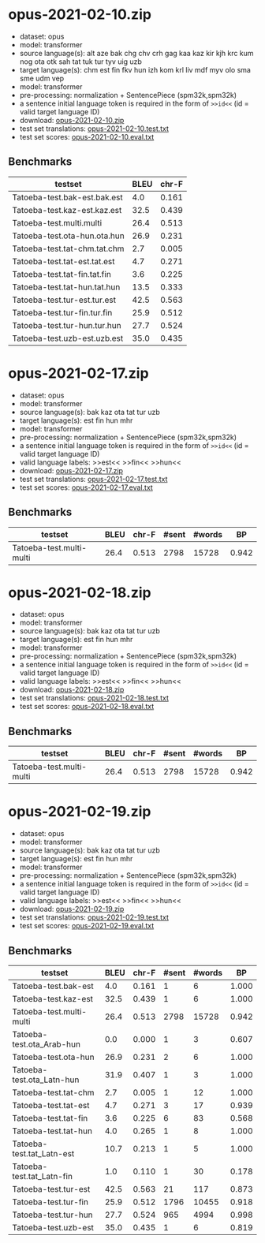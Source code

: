 # opus-2021-02-10.zip

* dataset: opus
* model: transformer
* source language(s): alt aze bak chg chv crh gag kaa kaz kir kjh krc kum nog ota otk sah tat tuk tur tyv uig uzb
* target language(s): chm est fin fkv hun izh kom krl liv mdf myv olo sma sme udm vep
* model: transformer
* pre-processing: normalization + SentencePiece (spm32k,spm32k)
* a sentence initial language token is required in the form of `>>id<<` (id = valid target language ID)
* download: [opus-2021-02-10.zip](https://object.pouta.csc.fi/Tatoeba-MT-models/trk-fiu/opus-2021-02-10.zip)
* test set translations: [opus-2021-02-10.test.txt](https://object.pouta.csc.fi/Tatoeba-MT-models/trk-fiu/opus-2021-02-10.test.txt)
* test set scores: [opus-2021-02-10.eval.txt](https://object.pouta.csc.fi/Tatoeba-MT-models/trk-fiu/opus-2021-02-10.eval.txt)

## Benchmarks

| testset               | BLEU  | chr-F |
|-----------------------|-------|-------|
| Tatoeba-test.bak-est.bak.est 	| 4.0 	| 0.161 |
| Tatoeba-test.kaz-est.kaz.est 	| 32.5 	| 0.439 |
| Tatoeba-test.multi.multi 	| 26.4 	| 0.513 |
| Tatoeba-test.ota-hun.ota.hun 	| 26.9 	| 0.231 |
| Tatoeba-test.tat-chm.tat.chm 	| 2.7 	| 0.005 |
| Tatoeba-test.tat-est.tat.est 	| 4.7 	| 0.271 |
| Tatoeba-test.tat-fin.tat.fin 	| 3.6 	| 0.225 |
| Tatoeba-test.tat-hun.tat.hun 	| 13.5 	| 0.333 |
| Tatoeba-test.tur-est.tur.est 	| 42.5 	| 0.563 |
| Tatoeba-test.tur-fin.tur.fin 	| 25.9 	| 0.512 |
| Tatoeba-test.tur-hun.tur.hun 	| 27.7 	| 0.524 |
| Tatoeba-test.uzb-est.uzb.est 	| 35.0 	| 0.435 |





# opus-2021-02-17.zip

* dataset: opus
* model: transformer
* source language(s): bak kaz ota tat tur uzb
* target language(s): est fin hun mhr
* model: transformer
* pre-processing: normalization + SentencePiece (spm32k,spm32k)
* a sentence initial language token is required in the form of `>>id<<` (id = valid target language ID)
* valid language labels: >>est<< >>fin<< >>hun<<
* download: [opus-2021-02-17.zip](https://object.pouta.csc.fi/Tatoeba-MT-models/trk-fiu/opus-2021-02-17.zip)
* test set translations: [opus-2021-02-17.test.txt](https://object.pouta.csc.fi/Tatoeba-MT-models/trk-fiu/opus-2021-02-17.test.txt)
* test set scores: [opus-2021-02-17.eval.txt](https://object.pouta.csc.fi/Tatoeba-MT-models/trk-fiu/opus-2021-02-17.eval.txt)

## Benchmarks

| testset | BLEU  | chr-F | #sent | #words | BP |
|---------|-------|-------|-------|--------|----|
| Tatoeba-test.multi-multi 	| 26.4 	| 0.513 	| 2798 	| 15728 	| 0.942 |





# opus-2021-02-18.zip

* dataset: opus
* model: transformer
* source language(s): bak kaz ota tat tur uzb
* target language(s): est fin hun mhr
* model: transformer
* pre-processing: normalization + SentencePiece (spm32k,spm32k)
* a sentence initial language token is required in the form of `>>id<<` (id = valid target language ID)
* valid language labels: >>est<< >>fin<< >>hun<<
* download: [opus-2021-02-18.zip](https://object.pouta.csc.fi/Tatoeba-MT-models/trk-fiu/opus-2021-02-18.zip)
* test set translations: [opus-2021-02-18.test.txt](https://object.pouta.csc.fi/Tatoeba-MT-models/trk-fiu/opus-2021-02-18.test.txt)
* test set scores: [opus-2021-02-18.eval.txt](https://object.pouta.csc.fi/Tatoeba-MT-models/trk-fiu/opus-2021-02-18.eval.txt)

## Benchmarks

| testset | BLEU  | chr-F | #sent | #words | BP |
|---------|-------|-------|-------|--------|----|
| Tatoeba-test.multi-multi 	| 26.4 	| 0.513 	| 2798 	| 15728 	| 0.942 |





# opus-2021-02-19.zip

* dataset: opus
* model: transformer
* source language(s): bak kaz ota tat tur uzb
* target language(s): est fin hun mhr
* model: transformer
* pre-processing: normalization + SentencePiece (spm32k,spm32k)
* a sentence initial language token is required in the form of `>>id<<` (id = valid target language ID)
* valid language labels: >>est<< >>fin<< >>hun<<
* download: [opus-2021-02-19.zip](https://object.pouta.csc.fi/Tatoeba-MT-models/trk-fiu/opus-2021-02-19.zip)
* test set translations: [opus-2021-02-19.test.txt](https://object.pouta.csc.fi/Tatoeba-MT-models/trk-fiu/opus-2021-02-19.test.txt)
* test set scores: [opus-2021-02-19.eval.txt](https://object.pouta.csc.fi/Tatoeba-MT-models/trk-fiu/opus-2021-02-19.eval.txt)

## Benchmarks

| testset | BLEU  | chr-F | #sent | #words | BP |
|---------|-------|-------|-------|--------|----|
| Tatoeba-test.bak-est 	| 4.0 	| 0.161 	| 1 	| 6 	| 1.000 |
| Tatoeba-test.kaz-est 	| 32.5 	| 0.439 	| 1 	| 6 	| 1.000 |
| Tatoeba-test.multi-multi 	| 26.4 	| 0.513 	| 2798 	| 15728 	| 0.942 |
| Tatoeba-test.ota_Arab-hun 	| 0.0 	| 0.000 	| 1 	| 3 	| 0.607 |
| Tatoeba-test.ota-hun 	| 26.9 	| 0.231 	| 2 	| 6 	| 1.000 |
| Tatoeba-test.ota_Latn-hun 	| 31.9 	| 0.407 	| 1 	| 3 	| 1.000 |
| Tatoeba-test.tat-chm 	| 2.7 	| 0.005 	| 1 	| 12 	| 1.000 |
| Tatoeba-test.tat-est 	| 4.7 	| 0.271 	| 3 	| 17 	| 0.939 |
| Tatoeba-test.tat-fin 	| 3.6 	| 0.225 	| 6 	| 83 	| 0.568 |
| Tatoeba-test.tat-hun 	| 4.0 	| 0.265 	| 1 	| 8 	| 1.000 |
| Tatoeba-test.tat_Latn-est 	| 10.7 	| 0.213 	| 1 	| 5 	| 1.000 |
| Tatoeba-test.tat_Latn-fin 	| 1.0 	| 0.110 	| 1 	| 30 	| 0.178 |
| Tatoeba-test.tur-est 	| 42.5 	| 0.563 	| 21 	| 117 	| 0.873 |
| Tatoeba-test.tur-fin 	| 25.9 	| 0.512 	| 1796 	| 10455 	| 0.918 |
| Tatoeba-test.tur-hun 	| 27.7 	| 0.524 	| 965 	| 4994 	| 0.998 |
| Tatoeba-test.uzb-est 	| 35.0 	| 0.435 	| 1 	| 6 	| 0.819 |


